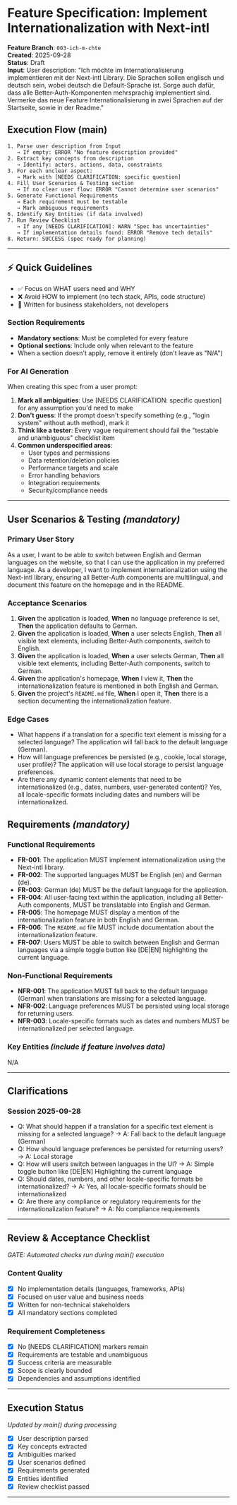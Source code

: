 # Feature Specification: Implement Internationalization with Next-intl

**Feature Branch**: `003-ich-m-chte`  
**Created**: 2025-09-28  
**Status**: Draft  
**Input**: User description: "Ich möchte im Internationalisierung implementieren mit der Next-intl Library. Die Sprachen sollen englisch und deutsch sein, wobei deutsch die Default-Sprache ist. Sorge auch dafür, dass alle Better-Auth-Komponenten mehrsprachig implementiert sind. Vermerke das neue Feature Internationalisierung in zwei Sprachen auf der Startseite, sowie in der Readme."

## Execution Flow (main)
```
1. Parse user description from Input
   → If empty: ERROR "No feature description provided"
2. Extract key concepts from description
   → Identify: actors, actions, data, constraints
3. For each unclear aspect:
   → Mark with [NEEDS CLARIFICATION: specific question]
4. Fill User Scenarios & Testing section
   → If no clear user flow: ERROR "Cannot determine user scenarios"
5. Generate Functional Requirements
   → Each requirement must be testable
   → Mark ambiguous requirements
6. Identify Key Entities (if data involved)
7. Run Review Checklist
   → If any [NEEDS CLARIFICATION]: WARN "Spec has uncertainties"
   → If implementation details found: ERROR "Remove tech details"
8. Return: SUCCESS (spec ready for planning)
```

---

## ⚡ Quick Guidelines
- ✅ Focus on WHAT users need and WHY
- ❌ Avoid HOW to implement (no tech stack, APIs, code structure)
- 👥 Written for business stakeholders, not developers

### Section Requirements
- **Mandatory sections**: Must be completed for every feature
- **Optional sections**: Include only when relevant to the feature
- When a section doesn't apply, remove it entirely (don't leave as "N/A")

### For AI Generation
When creating this spec from a user prompt:
1. **Mark all ambiguities**: Use [NEEDS CLARIFICATION: specific question] for any assumption you'd need to make
2. **Don't guess**: If the prompt doesn't specify something (e.g., "login system" without auth method), mark it
3. **Think like a tester**: Every vague requirement should fail the "testable and unambiguous" checklist item
4. **Common underspecified areas**:
   - User types and permissions
   - Data retention/deletion policies  
   - Performance targets and scale
   - Error handling behaviors
   - Integration requirements
   - Security/compliance needs

---

## User Scenarios & Testing *(mandatory)*

### Primary User Story
As a user, I want to be able to switch between English and German languages on the website, so that I can use the application in my preferred language. As a developer, I want to implement internationalization using the Next-intl library, ensuring all Better-Auth components are multilingual, and document this feature on the homepage and in the README.

### Acceptance Scenarios
1. **Given** the application is loaded, **When** no language preference is set, **Then** the application defaults to German.
2. **Given** the application is loaded, **When** a user selects English, **Then** all visible text elements, including Better-Auth components, switch to English.
3. **Given** the application is loaded, **When** a user selects German, **Then** all visible text elements, including Better-Auth components, switch to German.
4. **Given** the application's homepage, **When** I view it, **Then** the internationalization feature is mentioned in both English and German.
5. **Given** the project's `README.md` file, **When** I open it, **Then** there is a section documenting the internationalization feature.

### Edge Cases
- What happens if a translation for a specific text element is missing for a selected language? The application will fall back to the default language (German).
- How will language preferences be persisted (e.g., cookie, local storage, user profile)? The application will use local storage to persist language preferences.
- Are there any dynamic content elements that need to be internationalized (e.g., dates, numbers, user-generated content)? Yes, all locale-specific formats including dates and numbers will be internationalized.

## Requirements *(mandatory)*

### Functional Requirements
- **FR-001**: The application MUST implement internationalization using the Next-intl library.
- **FR-002**: The supported languages MUST be English (en) and German (de).
- **FR-003**: German (de) MUST be the default language for the application.
- **FR-004**: All user-facing text within the application, including all Better-Auth components, MUST be translatable into English and German.
- **FR-005**: The homepage MUST display a mention of the internationalization feature in both English and German.
- **FR-006**: The `README.md` file MUST include documentation about the internationalization feature.
- **FR-007**: Users MUST be able to switch between English and German languages via a simple toggle button like [DE|EN] highlighting the current language.

### Non-Functional Requirements
- **NFR-001**: The application MUST fall back to the default language (German) when translations are missing for a selected language.
- **NFR-002**: Language preferences MUST be persisted using local storage for returning users.
- **NFR-003**: Locale-specific formats such as dates and numbers MUST be internationalized per selected language.

### Key Entities *(include if feature involves data)*
N/A

---

## Clarifications

### Session 2025-09-28
- Q: What should happen if a translation for a specific text element is missing for a selected language? → A: Fall back to the default language (German)
- Q: How should language preferences be persisted for returning users? → A: Local storage
- Q: How will users switch between languages in the UI? → A: Simple toggle button like [DE|EN] Highlighting the current language
- Q: Should dates, numbers, and other locale-specific formats be internationalized? → A: Yes, all locale-specific formats should be internationalized
- Q: Are there any compliance or regulatory requirements for the internationalization feature? → A: No compliance requirements

---

## Review & Acceptance Checklist
*GATE: Automated checks run during main() execution*

### Content Quality
- [X] No implementation details (languages, frameworks, APIs)
- [X] Focused on user value and business needs
- [X] Written for non-technical stakeholders
- [X] All mandatory sections completed

### Requirement Completeness
- [X] No [NEEDS CLARIFICATION] markers remain
- [X] Requirements are testable and unambiguous  
- [X] Success criteria are measurable
- [X] Scope is clearly bounded
- [X] Dependencies and assumptions identified

---

## Execution Status
*Updated by main() during processing*

- [X] User description parsed
- [X] Key concepts extracted
- [X] Ambiguities marked
- [X] User scenarios defined
- [X] Requirements generated
- [X] Entities identified
- [X] Review checklist passed

---